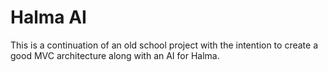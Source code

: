 # Halma AI

This is a continuation of an old school project with the intention to create a good MVC architecture along with an AI for Halma. 
